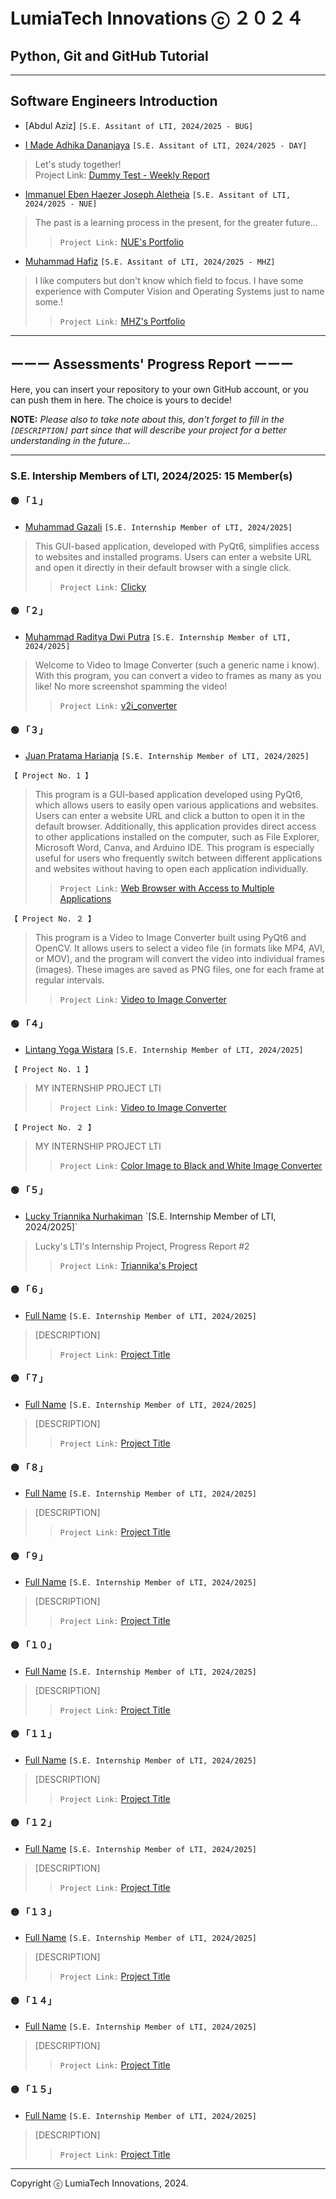 # LumiaTech Innovations ⓒ ２０２４

## Python, Git and GitHub Tutorial

---

## Software Engineers Introduction

- [Abdul Aziz] `[S.E. Assitant of LTI, 2024/2025 - BUG]`

- [I Made Adhika Dananjaya](https://github.com/kingofaris) `[S.E. Assitant of LTI, 2024/2025 - DAY]`

> Let's study together!  
> Project Link: [Dummy Test - Weekly Report](https://github.com/kingofaris/weekly-report)

- [Immanuel Eben Haezer Joseph Aletheia](https://github.com/EintsWaveX) `[S.E. Assitant of LTI, 2024/2025 - NUE]`

> The past is a learning process in the present, for the greater future...  
>> `Project Link:` [NUE's Portfolio](https://eintswavex.github.io)

- [Muhammad Hafiz](https://github.com/mhafiz03) `[S.E. Assitant of LTI, 2024/2025 - MHZ]`

> I like computers but don't know which field to focus. I have some experience with Computer Vision and Operating Systems just to name some.!  
>> `Project Link:` [MHZ's Portfolio](https://mhafiz03.github.io)

---

## ーーー Assessments' Progress Report ーーー

Here, you can insert your repository to your own GitHub account, or you can push them in here. The choice is yours to decide!

**NOTE:** *Please also to take note about this, don't forget to fill in the `[DESCRIPTION]` part since that will describe your project for a better understanding in the future...*

---

### S.E. Intership Members of LTI, 2024/2025: 15 Member(s)

#### 🟢 「１」

- [Muhammad Gazali](https://github.com/xagafax) `[S.E. Internship Member of LTI, 2024/2025]`

> This GUI-based application, developed with PyQt6, simplifies access to websites and installed programs. Users can enter a website URL and open it directly in their default browser with a single click.  
>> `Project Link:` [Clicky](https://github.com/xagafax/belajar)

#### 🟢 「２」

- [Muhammad Raditya Dwi Putra](https://github.com/petorikooru) `[S.E. Internship Member of LTI, 2024/2025]`

> Welcome to Video to Image Converter (such a generic name i know). With this program, you can convert a video to frames as many as you like! No more screenshot spamming the video!  
>> `Project Link:` [v2i_converter](https://github.com/petorikooru/v2i_converter)

#### 🟢 「３」

- [Juan Pratama Harianja](https://github.com/juuneverseen) `[S.E. Internship Member of LTI, 2024/2025]`  

```【 Project No. 1 】```

> This program is a GUI-based application developed using PyQt6, which allows users to easily open various applications and websites. Users can enter a website URL and click a button to open it in the default browser. Additionally, this application provides direct access to other applications installed on the computer, such as File Explorer, Microsoft Word, Canva, and Arduino IDE. This program is especially useful for users who frequently switch between different applications and websites without having to open each application individually.  
>> `Project Link:` [Web Browser with Access to Multiple Applications](https://github.com/juuneverseen/My_Project/tree/main/Tugas_Normal)

```【 Project No. ２ 】```

> This program is a Video to Image Converter built using PyQt6 and OpenCV. It allows users to select a video file (in formats like MP4, AVI, or MOV), and the program will convert the video into individual frames (images). These images are saved as PNG files, one for each frame at regular intervals.  
>> `Project Link:` [Video to Image Converter](https://github.com/juuneverseen/My_Project/tree/main/Tugas_Bonus)

#### 🟢 「４」

- [Lintang Yoga Wistara](https://github.com/linseayw) `[S.E. Internship Member of LTI, 2024/2025]`

```【 Project No. 1 】```

> MY INTERNSHIP PROJECT LTI  
>> `Project Link:` [Video to Image Converter](https://github.com/linseayw/testLTI/tree/c514985472c1eb429427dd7e2684d28e43b04c53/Video%20to%20Image%20Converter)  

```【 Project No. ２ 】```

> MY INTERNSHIP PROJECT LTI  
>> `Project Link:` [Color Image to Black and White Image Converter](https://github.com/linseayw/testLTI/tree/b062fd9f08e483deb16c8d42358c1c3835fbdd87/Video%20to%20Image%20Converter)

#### 🟢 「５」

- [Lucky Triannika Nurhakiman]([https://www.google.com](https://github.com/triannika)) `[S.E. Internship Member of LTI, 2024/2025]`

> Lucky's LTI's Internship Project, Progress Report #2  
>> `Project Link:` [Triannika's Project](Triannika/)

#### 🟡 「６」

- [Full Name](https://www.google.com) `[S.E. Internship Member of LTI, 2024/2025]`

> [DESCRIPTION]  
>> `Project Link:` [Project Title](https://www.google.com)

#### 🟡 「７」

- [Full Name](https://www.google.com) `[S.E. Internship Member of LTI, 2024/2025]`

> [DESCRIPTION]  
>> `Project Link:` [Project Title](https://www.google.com)

#### 🟡 「８」

- [Full Name](https://www.google.com) `[S.E. Internship Member of LTI, 2024/2025]`

> [DESCRIPTION]  
>> `Project Link:` [Project Title](https://www.google.com)

#### 🟡 「９」

- [Full Name](https://www.google.com) `[S.E. Internship Member of LTI, 2024/2025]`

> [DESCRIPTION]  
>> `Project Link:` [Project Title](https://www.google.com)

#### 🟡 「１０」

- [Full Name](https://www.google.com) `[S.E. Internship Member of LTI, 2024/2025]`

> [DESCRIPTION]  
>> `Project Link:` [Project Title](https://www.google.com)

#### 🟡 「１１」

- [Full Name](https://www.google.com) `[S.E. Internship Member of LTI, 2024/2025]`

> [DESCRIPTION]  
>> `Project Link:` [Project Title](https://www.google.com)

#### 🟡 「１２」

- [Full Name](https://www.google.com) `[S.E. Internship Member of LTI, 2024/2025]`

> [DESCRIPTION]  
>> `Project Link:` [Project Title](https://www.google.com)

#### 🟡 「１３」

- [Full Name](https://www.google.com) `[S.E. Internship Member of LTI, 2024/2025]`

> [DESCRIPTION]  
>> `Project Link:` [Project Title](https://www.google.com)

#### 🟡 「１４」

- [Full Name](https://www.google.com) `[S.E. Internship Member of LTI, 2024/2025]`

> [DESCRIPTION]  
>> `Project Link:` [Project Title](https://www.google.com)

#### 🟡 「１５」

- [Full Name](https://www.google.com) `[S.E. Internship Member of LTI, 2024/2025]`

> [DESCRIPTION]  
>> `Project Link:` [Project Title](https://www.google.com)

---

Copyright ⓒ LumiaTech Innovations, 2024.
